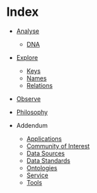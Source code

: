 <!-- TITLE: A-PART-OF-NATURE -->
<!-- SUBTITLE: Although it often feels as if we were apart from nature, we are indeed a part of nature! -->
# Index
* [Analyse](/a-part-of-nature/data-analysis)
  * [DNA](/a-part-of-nature/data-analysis/DNA)
* [Explore](/a-part-of-nature/exploration)
  * [Keys](/a-part-of-nature/exploration/keys)
  * [Names](/a-part-of-nature/exploration/names)
  * [Relations](/a-part-of-nature/exploration/relations)
* [Observe](/a-part-of-nature/observation)
* [Philosophy](/a-part-of-nature/philosophy)

* Addendum
  * [Applications](/a-part-of-nature/applications)
  * [Community of Interest](/a-part-of-nature/community-of-interest)
  * [Data Sources](/a-part-of-nature/data-sources)
  * [Data Standards](/a-part-of-nature/data-standards)
  * [Ontologies](/a-part-of-nature/ontologies)
  * [Service](/a-part-of-nature/service)
  * [Tools](/a-part-of-nature/tools)